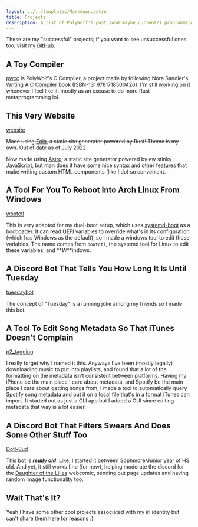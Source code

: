 ```yaml
---
layout: ../../templates/Markdown.astro
title: Projects
description: A list of PolyWolf's past (and maybe current?) programming projects
---
```


These are my "successful" projects; if you want to see unsuccessful ones too, visit my [GitHub](https://github.com/p0lyw0lf).

## A Toy Compiler

[pwcc](https://github.com/p0lyw0lf/pwcc) is PolyWolf's C Compiler, a project made by following Nora Sandler's [Writing A C Compiler](https://nostarch.com/writing-c-compiler) book (ISBN-13: 9781718500426). I'm still working on it whenever I feel like it, mostly as an excuse to do more Rust metaprogramming lol.

## This Very Website

[website](https://github.com/p0lyw0lf/website)

~~Made using [Zola](https://www.getzola.org/), a static site generator powered by Rust! Theme is my own.~~ Out of date as of July 2022

Now made using [Astro](https://astro.build/), a static site generator powered by ew stinky JavaScript, but man does it have some nice syntax and other features that make writing custom HTML components (like I do) so convenient.

## A Tool For You To Reboot Into Arch Linux From Windows

[wootctl](https://github.com/p0lyw0lf/wootctl)

This is very adapted for my dual-boot setup, which uses [systemd-boot](https://wiki.archlinux.org/title/Systemd-boot) as a bootloader. It can read UEFI variables to override what's in its configuration (which has Windows as the default), so I made a windows tool to edit those variables. The name comes from `bootctl`, the systemd tool for Linux to edit these variables, and **_W_**indows.

## A Discord Bot That Tells You How Long It Is Until Tuesday

[tuesdaybot](https://github.com/p0lyw0lf/tuesdaybot)

The concept of "Tuesday" is a running joke among my friends so I made this bot.

## A Tool To Edit Song Metadata So That iTunes Doesn't Complain

[p2_tagging](https://github.com/p0lyw0lf/p2_tagging)

I really forget why I named it this. Anyways I've been (mostly legally) downloading music to put into playlists, and found that a lot of the formatting on the metadata isn't consistent between platforms. Having my iPhone be the main place I care about metadata, and Spotify be the main place I care about getting songs from, I made a tool to automatically query Spotify song metadata and put it on a local file that's in a format iTunes can import. It started out as just a CLI app but I added a GUI since editing metadata that way is a lot easier.

## A Discord Bot That Filters Swears And Does Some Other Stuff Too

[Dotl-Bud](https://github.com/p0lyw0lf/DotL-Bud)

This bot is **_really old_**. Like, I started it between Sophmore/Junior year of HS old. And yet, it still works fine (for now), helping moderate the discord for the [Daughter of the Lilies](https://www.daughterofthelilies.com/dotl/part-1-a-girl-with-no-face) webcomic, sending out page updates and having random image functionality too.

## Wait That's It?

Yeah I have some other cool projects associated with my irl identity but can't share them here for reasons :)
